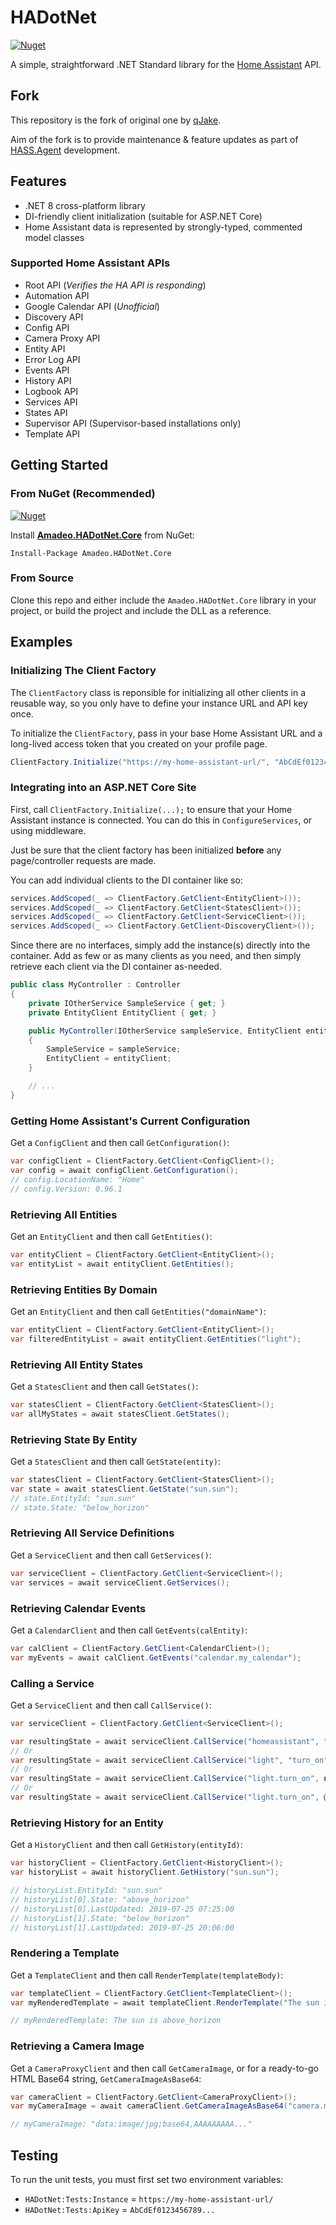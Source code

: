 ﻿# HADotNet

[![Nuget](https://img.shields.io/nuget/v/Amadeo.HADotNet.Core?logo=nuget)](https://www.nuget.org/packages/Amadeo.HADotNet.Core/)

A simple, straightforward .NET Standard library for the [Home Assistant](https://github.com/home-assistant/home-assistant) API.

## Fork

This repository is the fork of original one by [qJake](https://github.com/qJake/HADotNet).

Aim of the fork is to provide maintenance & feature updates as part of [HASS.Agent](https://github.com/hass-agent) development.

## Features

* .NET 8 cross-platform library
* DI-friendly client initialization (suitable for ASP.NET Core)
* Home Assistant data is represented by strongly-typed, commented model classes

### Supported Home Assistant APIs

* Root API (*Verifies the HA API is responding*)
* Automation API
* Google Calendar API (*Unofficial*)
* Discovery API
* Config API
* Camera Proxy API
* Entity API
* Error Log API
* Events API
* History API
* Logbook API
* Services API
* States API
* Supervisor API (Supervisor-based installations only)
* Template API

## Getting Started

### From NuGet (Recommended)

[![Nuget](https://img.shields.io/nuget/dt/HADotNet.Core?color=%23004880&label=NuGet%20Downloads&logo=nuget)](https://www.nuget.org/packages/HADotNet.Core/)

Install **[Amadeo.HADotNet.Core](https://www.nuget.org/packages/Amadeo.HADotNet.Core/)** from NuGet:

`Install-Package Amadeo.HADotNet.Core`

### From Source

Clone this repo and either include the `Amadeo.HADotNet.Core` library in your project, 
or build the project and include the DLL as a reference.

## Examples

### Initializing The Client Factory

The `ClientFactory` class is reponsible for initializing all other clients in a 
reusable way, so you only have to define your instance URL and API key once.

To initialize the `ClientFactory`, pass in your base Home Assistant URL and a
long-lived access token that you created on your profile page.

```csharp
ClientFactory.Initialize("https://my-home-assistant-url/", "AbCdEf0123456789...");
```

### Integrating into an ASP.NET Core Site

First, call `ClientFactory.Initialize(...);` to ensure that your Home Assistant
instance is connected. You can do this in `ConfigureServices`, or using middleware.

Just be sure that the client factory has been initialized **before** any page/controller
requests are made.

You can add individual clients to the DI container like so:

```csharp
services.AddScoped(_ => ClientFactory.GetClient<EntityClient>());
services.AddScoped(_ => ClientFactory.GetClient<StatesClient>());
services.AddScoped(_ => ClientFactory.GetClient<ServiceClient>());
services.AddScoped(_ => ClientFactory.GetClient<DiscoveryClient>());
```

Since there are no interfaces, simply add the instance(s) directly into the container.
Add as few or as many clients as you need, and then simply retrieve each client via the
DI container as-needed.

```csharp
public class MyController : Controller
{
	private IOtherService SampleService { get; }
	private EntityClient EntityClient { get; }

	public MyController(IOtherService sampleService, EntityClient entityClient)
	{
		SampleService = sampleService;
		EntityClient = entityClient;
	}

	// ...
}
```

### Getting Home Assistant's Current Configuration

Get a `ConfigClient` and then call `GetConfiguration()`:

```csharp
var configClient = ClientFactory.GetClient<ConfigClient>();
var config = await configClient.GetConfiguration();
// config.LocationName: "Home"
// config.Version: 0.96.1
```

### Retrieving All Entities

Get an `EntityClient` and then call `GetEntities()`:

```csharp
var entityClient = ClientFactory.GetClient<EntityClient>();
var entityList = await entityClient.GetEntities();
```

### Retrieving Entities By Domain

Get an `EntityClient` and then call `GetEntities("domainName")`:

```csharp
var entityClient = ClientFactory.GetClient<EntityClient>();
var filteredEntityList = await entityClient.GetEntities("light");
```

### Retrieving All Entity States

Get a `StatesClient` and then call `GetStates()`:

```csharp
var statesClient = ClientFactory.GetClient<StatesClient>();
var allMyStates = await statesClient.GetStates();
```

### Retrieving State By Entity

Get a `StatesClient` and then call `GetState(entity)`:

```csharp
var statesClient = ClientFactory.GetClient<StatesClient>();
var state = await statesClient.GetState("sun.sun");
// state.EntityId: "sun.sun"
// state.State: "below_horizon"
```

### Retrieving All Service Definitions

Get a `ServiceClient` and then call `GetServices()`:

```csharp
var serviceClient = ClientFactory.GetClient<ServiceClient>();
var services = await serviceClient.GetServices();
```

### Retrieving Calendar Events

Get a `CalendarClient` and then call `GetEvents(calEntity)`:

```csharp
var calClient = ClientFactory.GetClient<CalendarClient>();
var myEvents = await calClient.GetEvents("calendar.my_calendar");
```

### Calling a Service

Get a `ServiceClient` and then call `CallService()`:

```csharp
var serviceClient = ClientFactory.GetClient<ServiceClient>();

var resultingState = await serviceClient.CallService("homeassistant", "restart");
// Or
var resultingState = await serviceClient.CallService("light", "turn_on", new { entity_id = "light.my_light" });
// Or
var resultingState = await serviceClient.CallService("light.turn_on", new { entity_id = "light.my_light" });
// Or
var resultingState = await serviceClient.CallService("light.turn_on", @"{""entity_id"":""light.my_light""}");
```

### Retrieving History for an Entity

Get a `HistoryClient` and then call `GetHistory(entityId)`:

```csharp
var historyClient = ClientFactory.GetClient<HistoryClient>();
var historyList = await historyClient.GetHistory("sun.sun");

// historyList.EntityId: "sun.sun"
// historyList[0].State: "above_horizon"
// historyList[0].LastUpdated: 2019-07-25 07:25:00
// historyList[1].State: "below_horizon"
// historyList[1].LastUpdated: 2019-07-25 20:06:00
```

### Rendering a Template

Get a `TemplateClient` and then call `RenderTemplate(templateBody)`:

```csharp
var templateClient = ClientFactory.GetClient<TemplateClient>();
var myRenderedTemplate = await templateClient.RenderTemplate("The sun is {{ states('sun.sun') }}");

// myRenderedTemplate: The sun is above_horizon
```

### Retrieving a Camera Image

Get a `CameraProxyClient` and then call `GetCameraImage`, or for a ready-to-go HTML Base64 string, `GetCameraImageAsBase64`:

```csharp
var cameraClient = ClientFactory.GetClient<CameraProxyClient>();
var myCameraImage = await cameraClient.GetCameraImageAsBase64("camera.my_camera");

// myCameraImage: "data:image/jpg;base64,AAAAAAAAA..."
```

## Testing

To run the unit tests, you must first set two environment variables:

* `HADotNet:Tests:Instance` = `https://my-home-assistant-url/`
* `HADotNet:Tests:ApiKey` = `AbCdEf0123456789...`
